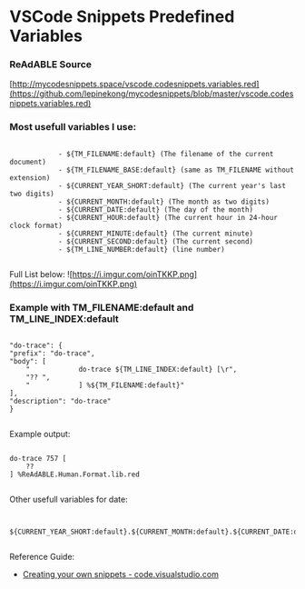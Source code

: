 
# VSCode Snippets Predefined Variables


### ReAdABLE Source

[http://mycodesnippets.space/vscode.codesnippets.variables.red](https://github.com/lepinekong/mycodesnippets/blob/master/vscode.codesnippets.variables.red)


### Most usefull variables I use: 



```

            - ${TM_FILENAME:default} (The filename of the current document)
            - ${TM_FILENAME_BASE:default} (same as TM_FILENAME without extension)
            - ${CURRENT_YEAR_SHORT:default} (The current year's last two digits)
            - ${CURRENT_MONTH:default} (The month as two digits)
            - ${CURRENT_DATE:default} (The day of the month)
            - ${CURRENT_HOUR:default} (The current hour in 24-hour clock format)
            - ${CURRENT_MINUTE:default} (The current minute)
            - ${CURRENT_SECOND:default} (The current second)
            - ${TM_LINE_NUMBER:default} (line number)
        
```


Full List below:
![https://i.imgur.com/oinTKKP.png](https://i.imgur.com/oinTKKP.png)
                    

### Example with TM_FILENAME:default and TM_LINE_INDEX:default



```

"do-trace": {
"prefix": "do-trace",
"body": [
    "            do-trace ${TM_LINE_INDEX:default} [\r",
    "?? ",
    "            ] %${TM_FILENAME:default}"
],
"description": "do-trace"
}	            
        
```


Example output:   



```

do-trace 757 [
    ??
] %ReAdABLE.Human.Format.lib.red            
        
```


Other usefull variables for date:


```

            ${CURRENT_YEAR_SHORT:default}.${CURRENT_MONTH:default}.${CURRENT_DATE:default}
        
```


Reference Guide: 
- [Creating your own snippets - code.visualstudio.com](https://code.visualstudio.com/docs/editor/userdefinedsnippets)
                        
